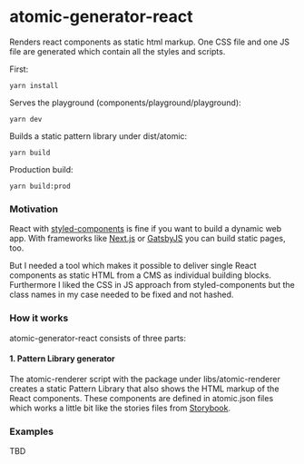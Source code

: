 # atomic-generator-react

Renders react components as static html markup. One CSS file and one JS file are generated which contain all the styles and scripts.

First:

    yarn install    
Serves the playground (components/playground/playground):

    yarn dev
Builds a static pattern library under dist/atomic:

    yarn build

Production build:

    yarn build:prod

### Motivation

React with [styled-components](https://www.styled-components.com/) is fine if you want to build a dynamic web app. With frameworks like [Next.js](https://nextjs.org/) or [GatsbyJS](https://www.gatsbyjs.org/) you can build static pages, too.

But I needed a tool which makes it possible to deliver single React components as static HTML from a CMS as individual building blocks. Furthermore I liked the CSS in JS approach from styled-components but the class names in my case needed to be fixed and not hashed.

### How it works

atomic-generator-react consists of three parts:

#### 1. Pattern Library generator

The atomic-renderer script with the package under libs/atomic-renderer creates a static Pattern Library that also shows the HTML markup of the React components. These components are defined in atomic.json files which works a little bit like the stories files from [Storybook](https://github.com/storybooks/storybook).



### Examples

TBD


